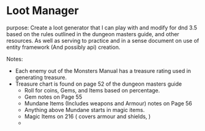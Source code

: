 # Loot Manager

purpose: Create a loot generator that I can play with and modify for dnd 3.5 based on the rules 
outlined in the dungeon masters guide, and other resources. As well as serving to practice and 
in a sense document on use of entity framework (And possibly api) creation.

Notes: 
    
- Each enemy out of the Monsters Manual has a treasure rating used in generating treasure.
- Treasure chart is found on page 52 of the dungeon masters guide
  - Roll for coins, Gems, and Items based on percentage.
  - Gem notes on Page 55
  - Mundane Items (Includes weapons and Armour) notes on Page 56
  - Anything above Mundane starts in magic items.
  - Magic Items on 216 ( covers armour and shields, )
  - 



